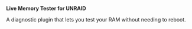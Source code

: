 **Live Memory Tester for UNRAID**

A diagnostic plugin that lets you test your RAM without needing to reboot.
